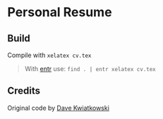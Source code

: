 # Personal Resume

## Build

Compile with `xelatex cv.tex`

> With [entr](http://entrproject.org/) use: `find . | entr xelatex cv.tex`

## Credits

Original code by [Dave Kwiatkowski](https://github.com/davekwiatkowski)
